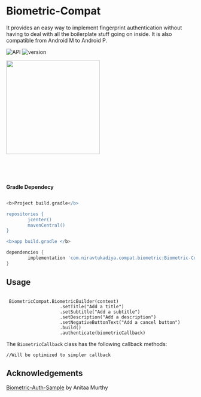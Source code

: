 # Biometric-Compat

It provides an easy way to implement fingerprint authentication without having to deal with all the boilerplate stuff going on inside. It is also compatible from Android M to Android P.

<img src="https://img.shields.io/badge/API-23%2B-blue.svg?style=flat" style="max-width:100%;" alt="API" data-canonical-src="https://img.shields.io/badge/API-23%2B-blue.svg?style=flat" style="max-width:100%;">       <img src="https://img.shields.io/badge/version-0.7.0-green.svg?style=flat" style="max-width:100%;" alt="version" data-canonical-src="https://img.shields.io/badge/version-0.7.0-green.svg?style=flat" style="max-width:100%;">



<p><a href="https://github.com/nirav-tukadiya/Biometric-Compat/blob/master/media/1.png" target="_blank"><img src="https://github.com/nirav-tukadiya/Biometric-Compat/blob/master/media/1.png" width="250" style="max-width:100%;"></a></p>
</br></br></br>




<b>Gradle Dependecy</b></br>

```gradle

<b>Project build.gradle</b>

repositories {
        jcenter()
        mavenCentral()
}

<b>app build.gradle </b>

dependencies {
        implementation 'com.niravtukadiya.compat.biometric:Biometric-Compat:0.7.0'
}
```

<h2>Usage</h2>

```

 BiometricCompat.BiometricBuilder(context)
                    .setTitle("Add a title")
                    .setSubtitle("Add a subtitle")
                    .setDescription("Add a description")
                    .setNegativeButtonText("Add a cancel button")
                    .build()
                    .authenticate(biometricCallback)
```

The ```BiometricCallback``` class has the following callback methods:

```
//Will be optimized to simpler callback

```


Acknowledgements
----------------

[Biometric-Auth-Sample](https://github.com/anitaa1990/Biometric-Auth-Sample) by Anitaa Murthy

